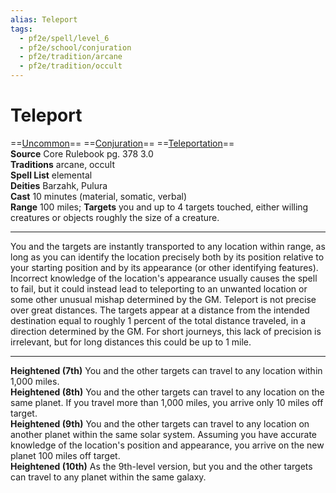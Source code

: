 ```yaml
---
alias: Teleport
tags:
  - pf2e/spell/level_6
  - pf2e/school/conjuration
  - pf2e/tradition/arcane
  - pf2e/tradition/occult
---
```


# Teleport

==[Uncommon](Uncommon.md)== ==[Conjuration](Conjuration.md)== ==[Teleportation](Teleportation.md)==  
__Source__ Core Rulebook pg. 378 3.0  
**Traditions** arcane, occult  
**Spell List** elemental  
**Deities** Barzahk, Pulura  
**Cast** 10 minutes (material, somatic, verbal)  
**Range** 100 miles; **Targets** you and up to 4 targets touched, either willing creatures or objects roughly the size of a creature.

---

You and the targets are instantly transported to any location within range, as long as you can identify the location precisely both by its position relative to your starting position and by its appearance (or other identifying features). Incorrect knowledge of the location's appearance usually causes the spell to fail, but it could instead lead to teleporting to an unwanted location or some other unusual mishap determined by the GM. Teleport is not precise over great distances. The targets appear at a distance from the intended destination equal to roughly 1 percent of the total distance traveled, in a direction determined by the GM. For short journeys, this lack of precision is irrelevant, but for long distances this could be up to 1 mile.

<hr>

**Heightened (7th)** You and the other targets can travel to any location within 1,000 miles.  
**Heightened (8th)** You and the other targets can travel to any location on the same planet. If you travel more than 1,000 miles, you arrive only 10 miles off target.  
**Heightened (9th)** You and the other targets can travel to any location on another planet within the same solar system. Assuming you have accurate knowledge of the location's position and appearance, you arrive on the new planet 100 miles off target.  
**Heightened (10th)** As the 9th-level version, but you and the other targets can travel to any planet within the same galaxy.
